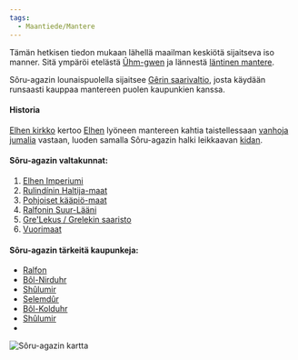 ```yaml
---
tags:
  - Maantiede/Mantere
---
```

Tämän hetkisen tiedon mukaan lähellä maailman keskiötä sijaitseva iso manner. Sitä ympäröi etelästä [Ûhm-gwen](Ûhm-gwe.md) ja lännestä [läntinen mantere](Läntinen%20mantere.md).

Sôru-agazin lounaispuolella sijaitsee [Gêrin saarivaltio](Gêrin%20saarivaltio.md), josta käydään runsaasti kauppaa mantereen puolen kaupunkien kanssa.


#### Historia
[Elhen kirkko](Elhen%20kirkko.md) kertoo [Elhen](Elhe.md) lyöneen mantereen kahtia taistellessaan [vanhoja jumalia](Vanhat%20jumalat.md) vastaan, luoden samalla Sôru-agazin halki leikkaavan [kidan](Kita).


#### Sôru-agazin valtakunnat:
1. [Elhen Imperiumi](Elhen%20Imperiumi.md)
2. [Rulindínin Haltija-maat](Rulindínin%20Haltija-maat.md)
3. [Pohjoiset kääpiö-maat](Pohjoiset%20kääpiö-maat.md)
4. [Ralfonin Suur-Lääni](Ralfonin%20Suur-Lääni.md)
5. [Gre'Lekus / Grelekin saaristo](Gre'Lekus%20/%20Grelekin%20saaristo)
6. [Vuorimaat](Vuorimaat)

#### Sôru-agazin tärkeitä kaupunkeja:
- [Ralfon](Ralfon.md)
- [Bôl-Nirduhr](Bôl-Nirduhr)
- [Shûlumir](Shûlumir.md)
- [Selemdûr](Selemdûr.md)
- [Bôl-Kolduhr](Bôl-Kolduhr.md)
- [Shûlumir](Shûlumir.md)
- 


![Sôru-agazin kartta](Maps/Sôru-agazin%20kartta.png)